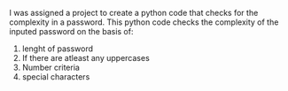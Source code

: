 I was assigned a project to create a python code that checks for the complexity in a password. This python code checks the complexity of the inputed password on the basis of:

1. lenght of password
2. If there are atleast any uppercases
3. Number criteria
4. special characters
